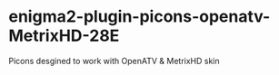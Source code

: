 # enigma2-plugin-picons-openatv-MetrixHD-28E
Picons desgined to work with OpenATV &amp; MetrixHD skin
